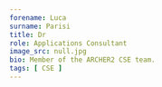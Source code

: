 ```yaml
---
forename: Luca
surname: Parisi
title: Dr
role: Applications Consultant
image_src: null.jpg
bio: Member of the ARCHER2 CSE team.
tags: [ CSE ] 
---
```

